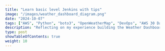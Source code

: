 ```yaml
---
title: "Learn basic level Jenkins with tips"
image: "/images/weather_dashboard_diagram.png"
date: "2024-10-07"
tags: ["AWS", "Python", "boto3", "OpenWeatherMap", "DevOps", "AWS 30 Days DevOps Challenge", "Blog"]
description: "Reflecting on my experience building the Weather Dashboard project, my first project in the 30 Days DevOps Challenge."
type: post
showTableOfContents: true
weight: 10
---
```



